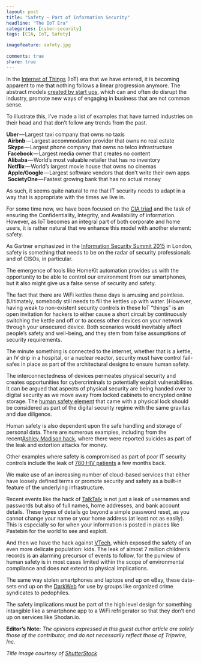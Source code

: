 ```yaml
---
layout: post
title: "Safety — Part of Information Security"
headline: "The IoT Era"
categories: [cyber-security]
tags: [CIA, IoT, Safety]

imagefeature: safety.jpg
 
comments: true
share: true
---
```


<p>In the <a href="http://www.tripwire.com/state-of-security/risk-based-security-for-executives/connecting-security-to-the-business/the-iot-convergence-how-it-and-ot-can-work-together-to-secure-the-internet-of-things/">Internet of Things</a>&nbsp;(IoT) era that we have entered, it is becoming apparent to me that nothing follows a linear progression anymore. The abstract models <a href="http://www.tripwire.com/state-of-security/featured/the-startup-problem/">created by start ups</a>, which can and often do disrupt the industry, promote new ways of engaging in business that are not common sense.</p>
<p>To illustrate this, I’ve made a list of examples that have turned industries on their head and that don’t follow any trends from the past.</p>
<p><strong>Uber</strong> — Largest taxi company that owns no taxis<br />&nbsp;<strong>Airbnb</strong> — Largest accommodation provider that owns no real estate<br />&nbsp;<strong>Skype</strong> — Largest phone company that owns no telco infrastructure<br />&nbsp;<strong>Facebook</strong> — Largest media owner that creates no content<br />&nbsp;<strong>Alibaba</strong> — World’s most valuable retailer that has no inventory<br />&nbsp;<strong>Netflix</strong> — World’s largest movie house that owns no cinemas<br />&nbsp;<strong>Apple/Google</strong> — Largest software vendors that don’t write their own apps<br />&nbsp;<strong>SocietyOne</strong> — Fastest growing bank that has no actual money</p>
<p>As such, it seems quite natural to me that IT security needs to adapt in a way that is appropriate with the times we live in.</p>
<p>For some time now, we have been focused on the <a href="http://www.tripwire.com/state-of-security/security-awareness/the-three-principles-of-a-secure-system/">CIA triad</a>&nbsp;and the task of ensuring the Confidentiality, Integrity, and Availability of information. However, as IoT becomes an integral part of both corporate and home users, it is rather natural that we enhance this model with another element: safety.</p>
<p>As Gartner emphasized in the <a href="http://www.gartner.com/smarterwithgartner/build-safety-at-the-edge-for-security-in-2020/">Information Security Summit 2015</a>&nbsp;in London, safety is something that needs to be on the radar of security professionals and of CISOs, in particular.</p>
<p>The emergence of tools like HomeKit automation provides us with the opportunity to be able to control our environment from our smartphones, but it also might give us a false sense of security and safety.</p>
<p>The fact that there are WiFi kettles these days is amusing and pointless. (Ultimately, somebody still needs to fill the kettles up with water. )However, having weak to non-existent security controls in these IoT “things” is an open invitation for hackers to either cause a short circuit by continuously switching the kettle and off or to access other devices on your network through your unsecured device. Both scenarios would inevitably affect people’s safety and well-being, and they stem from false assumptions of security requirements.</p>
<p>The minute something is connected to the internet, whether that is a kettle, an IV drip in a hospital, or a nuclear reactor, security must have control fail-safes in place as part of the architectural designs to ensure human safety.</p>
<p>The interconnectedness of devices permeates physical security and creates opportunities for cybercriminals to potentially exploit vulnerabilities. It can be argued that aspects of physical security are being handed over to digital security as we move away from locked cabinets to encrypted online storage. The <a href="http://www.tripwire.com/state-of-security/security-awareness/oh-behave-what-information-security-can-learn-from-behavioural-economics/">human safety element</a>&nbsp;that came with a physical lock should be considered as part of the digital security regime with the same gravitas and due diligence.</p>
<p>Human safety is also dependent upon the safe handling and storage of personal data. There are numerous examples, including from the recent<a href="http://www.tripwire.com/state-of-security/security-data-protection/cyber-security/the-ashley-madison-hack-a-timeline/">Ashley Madison hack</a>, where there were reported suicides as part of the leak and extortion attacks for money.</p>
<p>Other examples where safety is compromised as part of poor IT security controls include the leak of <a href="http://www.bbc.co.uk/news/uk-england-london-34127740">780 HIV patients</a>&nbsp;a few months back.</p>
<p>We make use of an increasing number of cloud-based services that either have loosely defined terms or promote security and safety as a built-in feature of the underlying infrastructure.</p>
<p>Recent events like the hack of <a href="http://www.tripwire.com/state-of-security/security-data-protection/cyber-security/the-talktalk-breach-timeline-of-a-hack/">TalkTalk</a>&nbsp;is not just a leak of usernames and passwords but also of full names, home addresses, and bank account details. These types of details go beyond a simple password reset, as you cannot change your name or your home address (at least not as easily). This is especially so for when your information is posted in places like Pastebin for the world to see and exploit.</p>
<p>And then we have the hack against <a href="http://www.tripwire.com/state-of-security/latest-security-news/uk-man-arrested-in-connection-to-vtech-hack/">VTech</a>, which exposed the safety of an even more delicate population: kids. The leak of almost 7 million children’s records is an alarming precursor of events to follow, for the purview of human safety is in most cases limited within the scope of environmental compliance and does not extend to physical implications.</p>
<p>The same way stolen smartphones and laptops end up on eBay, these data-sets end up on the <a href="http://www.tripwire.com/state-of-security/security-data-protection/cyber-security/who-dares-delve-into-the-deep-dark-web/">DarkWeb</a>&nbsp;for use by groups like organized crime syndicates to pedophiles.</p>
<p>The safety implications must be part of the high level design for something intangible like a smartphone app to a WiFi refrigerator so that they don’t end up on services like Shodan.io.</p>
<p><strong>Editor’s Note:</strong>&nbsp;<em>The opinions expressed in this guest author article are solely those of the contributor, and do not necessarily reflect those of Tripwire, Inc.</em></p>
<p><em>Title image courtesy of </em><a href="http://www.shutterstock.com/"><em>ShutterStock</em></a></p>
